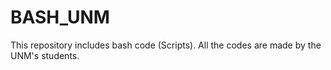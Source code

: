 # BASH_UNM
This repository includes bash code (Scripts). All the codes are made by the UNM's students.
